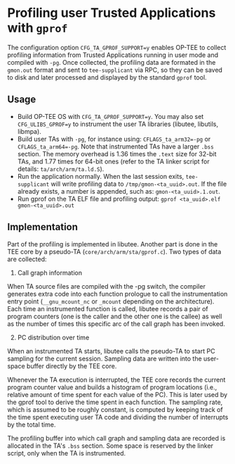 # Profiling user Trusted Applications with `gprof`

The configuration option `CFG_TA_GPROF_SUPPORT=y` enables OP-TEE to
collect profiling information from Trusted Applications running in user
mode and compiled with `-pg`.
Once collected, the profiling data are formated in the `gmon.out` format
and sent to `tee-supplicant` via RPC, so they can be saved to disk and
later processed and displayed by the standard `gprof` tool.

## Usage

- Build OP-TEE OS with `CFG_TA_GPROF_SUPPORT=y`. You may also set
  `CFG_ULIBS_GPROF=y` to instrument the user TA libraries (libutee, libutils,
  libmpa).
- Build user TAs with `-pg`, for instance using: `CFLAGS_ta_arm32=-pg`
  or `CFLAGS_ta_arm64=-pg`. Note that instrumented TAs have a larger `.bss`
  section. The memory overhead is 1.36 times the `.text` size for 32-bit TAs,
  and 1.77 times for 64-bit ones (refer to the TA linker script for details:
  `ta/arch/arm/ta.ld.S`).
- Run the application normally. When the last session exits,
  `tee-supplicant` will write profiling data to
  `/tmp/gmon-<ta_uuid>.out`. If the file already exists, a number is
  appended, such as: `gmon-<ta_uuid>.1.out`.
- Run gprof on the TA ELF file and profiling output:
  `gprof <ta_uuid>.elf gmon-<ta_uuid>.out`

## Implementation

Part of the profiling is implemented in libutee. Another part is done
in the TEE core by a pseudo-TA (`core/arch/arm/sta/gprof.c`). Two types
of data are collected:

  1. Call graph information

  When TA source files are compiled with the -pg switch, the compiler
generates extra code into each function prologue to call the
instrumentation entry point (`__gnu_mcount_nc` or `_mcount` depending
on the architecture). Each time an instrumented function is called,
libutee records a pair of program counters (one is the caller and the
other one is the callee) as well as the number of times this specific
arc of the call graph has been invoked.

  2. PC distribution over time

  When an instrumented TA starts, libutee calls the pseudo-TA to start
PC sampling for the current session. Sampling data are written into
the user-space buffer directly by the TEE core.

  Whenever the TA execution is interrupted, the TEE core records the
current program counter value and builds a histogram of program
locations (i.e., relative amount of time spent for each value of the
PC). This is later used by the gprof tool to derive the time
spent in each function. The sampling rate, which is assumed to be
roughly constant, is computed by keeping track of the time spent
executing user TA code and dividing the number of interrupts by the
total time.

The profiling buffer into which call graph and sampling data are
recorded is allocated in the TA's `.bss` section. Some space is reserved
by the linker script, only when the TA is instrumented.
